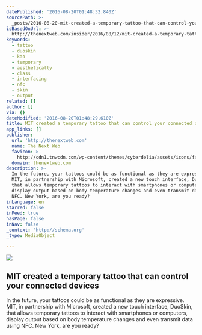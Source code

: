 ```yaml
---
datePublished: '2016-08-20T01:48:32.840Z'
sourcePath: >-
  _posts/2016-08-20-mit-created-a-temporary-tattoo-that-can-control-your-connect.md
isBasedOnUrl: >-
  http://thenextweb.com/insider/2016/08/12/mit-created-a-temporary-tattoo-that-can-control-your-connected-devices/
keywords:
  - tattoo
  - duoskin
  - kao
  - temporary
  - aesthetically
  - class
  - interfacing
  - nfc
  - skin
  - output
related: []
author: []
via: {}
dateModified: '2016-08-20T01:48:29.610Z'
title: MIT created a temporary tattoo that can control your connected devices
app_links: []
publisher:
  url: 'http://thenextweb.com'
  name: The Next Web
  favicon: >-
    http://cdn1.tnwcdn.com/wp-content/themes/cyberdelia/assets/icons/favicon-16x16.png?v=1470647965
  domain: thenextweb.com
description: >-
  In the future, your tattoos could be as functional as they are expressive.
  MIT, in partnership with Microsoft, created a new touch interface, DuoSkin,
  that allows temporary tattoos to interact with smartphones or computers,
  display output based on body temperature changes and even transmit data using
  NFC. New York, are you ready?
inLanguage: en
starred: false
inFeed: true
hasPage: false
inNav: false
_context: 'http://schema.org'
_type: MediaObject

---
```

<article style=""><img src="https://imgflo.herokuapp.com/graph/vahj1ThiexotieMo/365daad0b291983d658d3e60b602906a/noop.png?input=http%3A%2F%2Fcdn1.tnwcdn.com%2Fwp-content%2Fblogs.dir%2F1%2Ffiles%2F2016%2F08%2Fduo-skin.png" /><h1>MIT created a temporary tattoo that can control your connected devices</h1><p>In the future, your tattoos could be as functional as they are expressive. MIT, in partnership with Microsoft, created a new touch interface, DuoSkin, that allows temporary tattoos to interact with smartphones or computers, display output based on body temperature changes and even transmit data using NFC. New York, are you ready?</p></article>